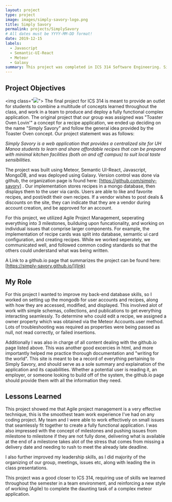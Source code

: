 ```yaml
---
layout: project
type: project
image: images/simply-savory-logo.png
title: Simply Savory
permalink: projects/SimplySavory
# All dates must be YYYY-MM-DD format!
date: 2019-12-15
labels:
  - Javascript
  - Semantic-UI-React
  - Meteor
  - Galaxy
summary: This project was completed in ICS 314 Software Engineering. Simply Savory is a web application that provides a centralized site for UH Manoa students to learn and share affordable recipes that can be prepared with minimal kitchen facilities (both on and off campus) to suit local taste sensibilities.
---
```


## Project Objectives
<img class="<img class="ui medium right floated rounded image" src="https://i.gyazo.com/8643e073590c0f708663851258fd204b.png">">
The final project for ICS 314 is meant to provide an outlet for students to combine a multitude of concepts learned throughout the class, and work in a team to produce and deploy a fully functional complex application. The original project that our group was assigned was "Toaster Oven Lovin'" a concept for a recipe application, we ended up deciding on the name "Simply Savory" and follow the general idea provided by the Toaster Oven concept. Our project statement was as follows:

*Simply Savory is a web application that provides a centralized site for UH Manoa students to learn and share affordable recipes that can be prepared with minimal kitchen facilities (both on and off campus) to suit local taste sensibilities.*

The project was built using Meteor, Semantic UI-React, Javascript, MongoDB, and was deployed using Galaxy. Version control was done via github, the organization page is found here: [https://github.com/simply-savory] . Our implementation stores recipes in a mongo database, then displays them to the user via cards. Users are able to like and favorite recipes, and post/edit their own recipes. If a vendor wishes to post deals & discounts on the site, they can indicate that they are a vendor during account creation, and be approved for an account.

For this project, we utilized Agile Project Management, seperating everything into 3 milestones, builduing upon funcationality, and working on individual issues that comprise larger components. For example, the implementation of recipe cards was split into database, semantic ui card configuration, and creating recipes. While we worked seperately, we communicated well, and followed common coding standards so that the others could understand what was being written.

A Link to a github.io page that summarizes the project can be found here: [https://simply-savory.github.io/](link)

## My Role
For this project I wanted to improve my back-end database skills, so I worked on setting up the mongodb for user accounts and recipes, along with how they are accessed, modified, and displayed. This involved alot of work with simple schemas, collections, and publications to get everything interacting seamlessly. To determine who could edit a recipe, we assigned a owner property which was obtained via the Meteor Accounts.user method. Lots of troubleshooting was required as properties were being passed as null, not read correctly, or failed insertions.

Additionally I was also in charge of all content dealing with the github.io page listed above. This was another good excercies in html, and more importantly helped me practice thorough documentation and "writing for the world". This site is meant to be a record of everything pertaining to Simply Savory, and should serve as a sole summary and explaination of the application and its capabilities. Whether a potential user is reading it, an employer, or someone looking to build off of the system, the github.io page should provide them with all the information they need.

## Lessons Learned
This project showed me that Agile project management is a very effective technique, this is the smoothest team work experience I've had on any coding project. My team and I were able to work effectively on small issues that seamlessly fit together to create a fully functional application. I was also impressed with the concept of milestones and pushing issues from milestone to milestone if they are not fully done, delivering what is available at the end of a milestone takes alot of the stress that comes from missing a delivery date and needing to rush to meet the already late deadline.

I also further improved my leadership skills, as I did majority of the organizing of our group, meetings, issues etc, along with leading the in class presentations. 

This project was a good closer to ICS 314, requiring use of skills we learned throughout the semester in a team environment, and reinforcing a new style of working (Agile) to complete the daunting task of a complex meteor application.
